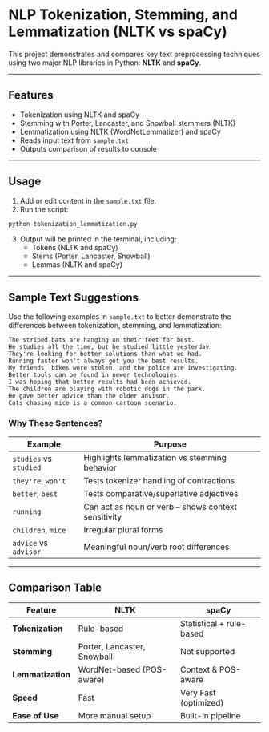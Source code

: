 #  NLP Tokenization, Stemming, and Lemmatization (NLTK vs spaCy)

This project demonstrates and compares key text preprocessing techniques using two major NLP libraries in Python: **NLTK** and **spaCy**.

---

##  Features

- Tokenization using NLTK and spaCy
- Stemming with Porter, Lancaster, and Snowball stemmers (NLTK)
- Lemmatization using NLTK (WordNetLemmatizer) and spaCy
- Reads input text from `sample.txt`
- Outputs comparison of results to console


---


##  Usage

1. Add or edit content in the `sample.txt` file.
2. Run the script:

```bash
python tokenization_lemmatization.py
```

3. Output will be printed in the terminal, including:
   - Tokens (NLTK and spaCy)
   - Stems (Porter, Lancaster, Snowball)
   - Lemmas (NLTK and spaCy)

---

##  Sample Text Suggestions

Use the following examples in `sample.txt` to better demonstrate the differences between tokenization, stemming, and lemmatization:

```text
The striped bats are hanging on their feet for best.
He studies all the time, but he studied little yesterday.
They're looking for better solutions than what we had.
Running faster won't always get you the best results.
My friends' bikes were stolen, and the police are investigating.
Better tools can be found in newer technologies.
I was hoping that better results had been achieved.
The children are playing with robotic dogs in the park.
He gave better advice than the older advisor.
Cats chasing mice is a common cartoon scenario.
```

### Why These Sentences?

| Example | Purpose |
|--------|---------|
| `studies` vs `studied` | Highlights lemmatization vs stemming behavior |
| `they're`, `won't` | Tests tokenizer handling of contractions |
| `better`, `best` | Tests comparative/superlative adjectives |
| `running` | Can act as noun or verb – shows context sensitivity |
| `children`, `mice` | Irregular plural forms |
| `advice` vs `advisor` | Meaningful noun/verb root differences |

---

##  Comparison Table

| Feature          | NLTK                            | spaCy                          |
|------------------|----------------------------------|--------------------------------|
| **Tokenization** | Rule-based                      | Statistical + rule-based       |
| **Stemming**     | Porter, Lancaster, Snowball     |  Not supported                |
| **Lemmatization**| WordNet-based (POS-aware)       | Context & POS-aware            |
| **Speed**        | Fast                            | Very Fast (optimized)          |
| **Ease of Use**  | More manual setup               | Built-in pipeline              |

